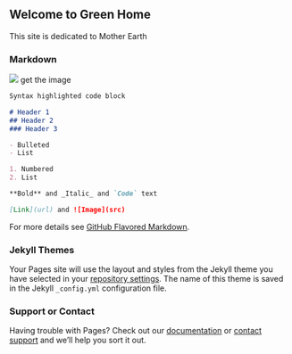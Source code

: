 ## Welcome to Green Home

This site is dedicated to Mother Earth
### Markdown
![](https://www.google.com/url?sa=i&url=https%3A%2F%2Fblog.esker.com%2Fgiving-back-to-mother-nature-this-earth-day-weve-all-got-time-for-it%2F&psig=AOvVaw1nA3B5x9b0WtZRYu-iw7bV&ust=1624602447071000&source=images&cd=vfe&ved=0CAoQjRxqFwoTCJjfyfHRr_ECFQAAAAAdAAAAABAD)
get the image

```markdown
Syntax highlighted code block

# Header 1
## Header 2
### Header 3

- Bulleted
- List

1. Numbered
2. List

**Bold** and _Italic_ and `Code` text

[Link](url) and ![Image](src)
```

For more details see [GitHub Flavored Markdown](https://guides.github.com/features/mastering-markdown/).

### Jekyll Themes

Your Pages site will use the layout and styles from the Jekyll theme you have selected in your [repository settings](https://github.com/ptsankari/greenearth/settings/pages). The name of this theme is saved in the Jekyll `_config.yml` configuration file.

### Support or Contact

Having trouble with Pages? Check out our [documentation](https://docs.github.com/categories/github-pages-basics/) or [contact support](https://support.github.com/contact) and we’ll help you sort it out.
